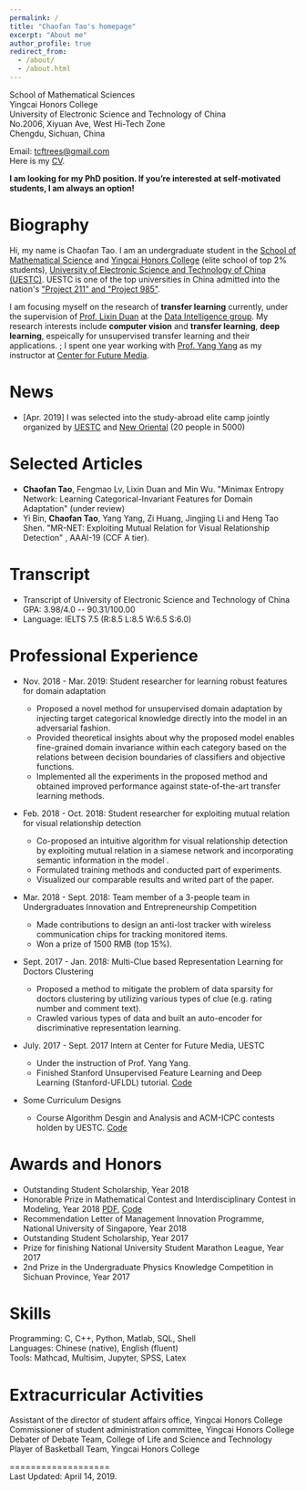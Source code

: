 ```yaml
---
permalink: /
title: "Chaofan Tao's homepage"
excerpt: "About me"
author_profile: true
redirect_from: 
  - /about/
  - /about.html
---
```


School of Mathematical Sciences  
Yingcai Honors College  
University of Electronic Science and Technology of China  
No.2006, Xiyuan Ave, West Hi-Tech Zone  
Chengdu, Sichuan, China  

Email: tcftrees@gmail.com  
Here is my [CV](https://github.com/ChaofanTao/ChaofanTao.github.io/blob/master/files/CV__Chaofan-Tao.pdf).  

__I am looking for my PhD position. If you’re interested at self-motivated students, I am always an option!__


# Biography
Hi, my name is Chaofan Tao. I am an undergraduate student in the [School of Mathematical Science](http://www.math.uestc.edu.cn/) and [Yingcai Honors College](http://www.yingcai.uestc.edu.cn/) (elite school of top 2% students), [University of Electronic Science and Technology of China (UESTC)](https://www.uestc.edu.cn/). UESTC is one of the top universities in China admitted into the nation's ["Project 211" and "Project 985"](https://en.uestc.edu.cn/index.php?m=content&c=index&a=lists&catid=72). 

I am focusing myself on the research of __transfer learning__ currently, under the supervision of [Prof. Lixin Duan](http://lxduan.info/) at the [Data Intelligence group](https://dig.uestc.cn/). My research interests include __computer vision__ and __transfer learning__, __deep learning__, espeically for unsupervised transfer learning and their applications.
;  I spent one year working with [Prof. Yang Yang](http://cfm.uestc.edu.cn/~yangyang/) as my instructor  at [Center for Future Media](http://cfm.uestc.edu.cn/index). 

# News
* [Apr. 2019] I was selected into the study-abroad elite camp jointly organized by [UESTC](https://www.uestc.edu.cn/) and [New Oriental](http://www.neworiental.org/english/) (20 people in 5000)


# Selected Articles
* __Chaofan Tao__, Fengmao Lv, Lixin Duan and Min Wu. "Minimax Entropy Network: Learning Categorical-Invariant Features for Domain Adaptation" (under review)
* Yi Bin, __Chaofan Tao__, Yang Yang, Zi Huang, Jingjing Li and Heng Tao Shen. "MR-NET: Exploiting Mutual Relation for Visual  Relationship Detection" , AAAI-19 (CCF A tier).

# Transcript
* Transcript of University of Electronic Science and Technology of China  
   GPA: 3.98/4.0 -- 90.31/100.00
* Language: IELTS 7.5 (R:8.5 L:8.5 W:6.5 S:6.0)

# Professional Experience
* Nov. 2018 - Mar. 2019: Student researcher for learning robust features for domain adaptation
  + Proposed a novel method for unsupervised domain adaptation by injecting target categorical knowledge directly into the model in an adversarial fashion.
  + Provided theoretical insights about why the proposed model enables fine-grained domain invariance within each category based on the relations between decision boundaries of classifiers and objective functions.
  + Implemented all the experiments in the proposed method and obtained improved performance against state-of-the-art transfer learning methods.

* Feb. 2018 - Oct. 2018: Student researcher for exploiting mutual relation for visual relationship detection
	+ Co-proposed an intuitive algorithm for visual relationship detection by exploiting mutual relation in a siamese network  and incorporating semantic information in the model .
	+ Formulated training methods and conducted part of experiments.
	+ Visualized our comparable results and writed part of the paper.
 
* Mar. 2018 - Sept. 2018: Team member of a 3-people team in Undergraduates Innovation and Entrepreneurship Competition
  + Made contributions to design an anti-lost tracker with wireless communication chips for tracking monitored items.
  + Won a prize of 1500 RMB (top 15%).
  
* Sept. 2017 - Jan. 2018: Multi-Clue based Representation Learning for Doctors Clustering
  + Proposed a method to mitigate the problem of data sparsity for doctors clustering by utilizing various types of clue (e.g. rating number and comment text).
  + Crawled various types of data and built an auto-encoder for discriminative representation learning.

* July. 2017 - Sept. 2017 Intern at Center for Future Media, UESTC
  + Under the instruction of Prof. Yang Yang.
  + Finished Stanford Unsupervised Feature Learning and Deep Learning (Stanford-UFLDL) tutorial. [Code](https://github.com/ChaofanTao/MachineLearning-UFLDL)
  
* Some Curriculum Designs
  + Course Algorithm Desgin and Analysis and ACM-ICPC contests holden by UESTC. [Code](https://github.com/ChaofanTao/AlgorithmDesign)
 

# Awards and Honors
* Outstanding Student Scholarship, Year 2018  
* Honorable Prize in Mathematical Contest and Interdisciplinary Contest in Modeling, Year 2018 [PDF](https://github.com/ChaofanTao/MCM/blob/master/2018-COMAP/Evaluation%20on%20Climate-based%20Fragile%20State%20Index.pdf), [Code](https://github.com/ChaofanTao/MCM/tree/master/2018-COMAP)  
* Recommendation Letter of Management Innovation Programme, National University of Singapore, Year 2018   
* Outstanding Student Scholarship, Year 2017  
* Prize for finishing National University Student Marathon League, Year 2017  
* 2nd Prize in the Undergraduate Physics Knowledge Competition in Sichuan Province, Year 2017  

# Skills
Programming: C, C++, Python, Matlab, SQL, Shell  
Languages: Chinese (native), English (fluent)    
Tools: Mathcad, Multisim, Jupyter, SPSS, Latex  

# Extracurricular Activities
Assistant of the director of student affairs office, Yingcai Honors College  
Commissioner of student administration committee, Yingcai Honors College  
Debater of Debate Team, College of Life and Science and Technology  
Player of Basketball Team, Yingcai Honors College  


===================  
Last Updated: April 14, 2019.
